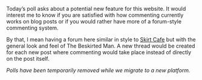 Today’s poll asks about a potential new feature for this website. It would interest me to know if you are satisfied with how commenting currently works on blog posts or if you would rather have more of a forum-style commenting system.

By that, I mean having a forum here similar in style to [Skirt Cafe](https://www.skirtcafe.org/forums/) but with the general look and feel of The Beskirted Man. A new thread would be created for each new post where commenting would take place instead of directly on the post itself.

*Polls have been temporarily removed while we migrate to a new platform.*
